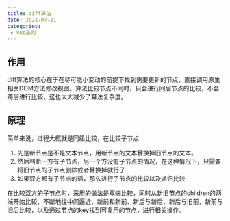```yaml
---
title: diff算法
date: 2021-07-21
categories: 
 - vue系列
---
```


## 作用
diff算法的核心在于在尽可能小变动的前提下找到需要更新的节点，直接调用原生相关DOM方法修改视图。算法比较节点不同时，只会进行同层节点的比较，不会跨层进行比较，这也大大减少了算法复杂度。

## 原理
简单来说，过程大概就是同级比较，在比较子节点
1. 先是新节点是不是文本节点，用新节点的文本替换掉旧节点的文本。
2. 然后判断一方有子节点，另一个方没有子节点的情况，在这种情况下，只需要将旧节点的子节点删除或者替换掉就行了
3. 如果双方都有子节点的话，那么进行子节点的比较以及递归比较

在比较双方的子节点时，采用的做法是双端比较，同时从新旧节点的children的两端开始比较，不断地往中间逼近，新前和新前、新后与新后、新后与旧前，新前与旧后比较，以及通过节点的key找到可复用的节点，进行相关操作。